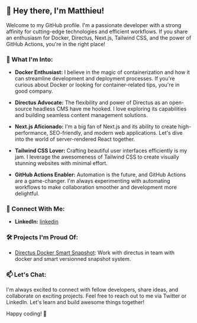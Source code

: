 ## 👋 Hey there, I'm Matthieu!

Welcome to my GitHub profile. I'm a passionate developer with a strong affinity for cutting-edge technologies and efficient workflows. If you share an enthusiasm for Docker, Directus, Next.js, Tailwind CSS, and the power of GitHub Actions, you're in the right place!

### 🚀 What I'm Into:

- **Docker Enthusiast:** I believe in the magic of containerization and how it can streamline development and deployment processes. If you're curious about Docker or looking for container-related tips, you're in good company.

- **Directus Advocate:** The flexibility and power of Directus as an open-source headless CMS have me hooked. I love exploring its capabilities and building seamless content management solutions.

- **Next.js Aficionado:** I'm a big fan of Next.js and its ability to create high-performance, SEO-friendly, and modern web applications. Let's dive into the world of server-rendered React together.

- **Tailwind CSS Lover:** Crafting beautiful user interfaces efficiently is my jam. I leverage the awesomeness of Tailwind CSS to create visually stunning websites with minimal effort.

- **GitHub Actions Enabler:** Automation is the future, and GitHub Actions are a game-changer. I'm always experimenting with automating workflows to make collaboration smoother and development more delightful.

### 🌟 Connect With Me:

- **LinkedIn:** [linkedin](https://www.linkedin.com/in/matthieu-gell%C3%A9-38a190150/)

### 🛠️ Projects I'm Proud Of:

- [Directus Docker Smart Snapshot](https://github.com/matthieu-gll/directus-docker-smart-snapshot): Work with directus in team with docker and smart versionned snapshot system.

### 📫 Let's Chat:

I'm always excited to connect with fellow developers, share ideas, and collaborate on exciting projects. Feel free to reach out to me via Twitter or LinkedIn. Let's learn and build awesome things together!

Happy coding! 🚀
